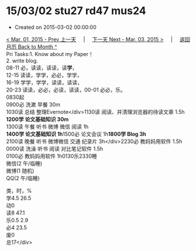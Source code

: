 # 15/03/02 stu27 rd47 mus24

* Created on 2015-03-02 00:00:00

[&lt; Mar. 01, 2015 - Prev 上一天](d01.md)     \|     [下一天 Next - Mar. 03, 2015 &gt;](d03.md)     \|     [返回月历 Back to Month ^](index.md)   
Pri Tasks:1. Know about my Paper！  
2. write blog.  
08-11 必，读读，读读，读**学**，  
12-15 读读，学学，必必，学学，  
16-19 学学，学学，读读，读读，  
20-23 读读，必必，必读，读读，00-01 必必，乐。  
0830起  
0900必 洗漱 早餐 30m  
1030读 总结 整理Evernote&lt;/div&gt;1130读 阅读、并清理浏览器的待读文章 1.5h  
**1200学 论文基础知识 30m**  
1300读 午餐 听书 微博 微信 阅读 1h  
**1400学 论文基础知识 1h**1500必 论文会议 1h**1800学 Blog 3h**  
2100读 晚餐 听书 微博微信 交通 纪录片 3h&lt;/div&gt;2230必 教妈妈用软件 1.5h  
0000读 洗澡 听书 阅读 对比笔记软件 1.5h  
0100必 教妈妈用软件 1h0130乐2330睡  
微信\(2 午/临睡\)   
微博\(1 随机\)   
QQ\(2 午/临睡\)   
  
类，时，%  
学4.5 26.5  
动0  
读8 47.1  
乐0.5 2.9  
必4 23.5  
废0  
总17&lt;/div&gt;

